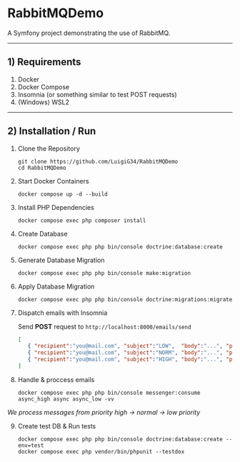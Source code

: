 # RabbitMQDemo

A Symfony project demonstrating the use of RabbitMQ.

---

## 1) Requirements
1. Docker
2. Docker Compose
3. Insomnia (or something similar to test POST requests)
4. (Windows) WSL2

---

## 2) Installation / Run
1. Clone the Repository
   ```
   git clone https://github.com/LuigiG34/RabbitMQDemo
   cd RabbitMQDemo
   ```

2. Start Docker Containers
   ```
   docker compose up -d --build
   ```

3. Install PHP Dependencies
   ```
   docker compose exec php composer install
   ```

4. Create Database
   ```
   docker compose exec php php bin/console doctrine:database:create
   ```

5. Generate Database Migration
   ```
   docker compose exec php php bin/console make:migration
   ```

6. Apply Database Migration
   ```
   docker compose exec php php bin/console doctrine:migrations:migrate
   ```

7. Dispatch emails with Insomnia

    Send **POST** request to `http://localhost:8000/emails/send`
   ```json
   [
      { "recipient":"you@mail.com", "subject":"LOW",  "body":"...", "priority":1 },
      { "recipient":"you@mail.com", "subject":"NORM", "body":"...", "priority":2 },
      { "recipient":"you@mail.com", "subject":"HIGH", "body":"...", "priority":3 }
   ]
   ```

8. Handle & proccess emails
   ```
   docker compose exec php php bin/console messenger:consume async_high async async_low -vv
   ```
*We process messages from priority high → normal → low priority*

9. Create test DB & Run tests
   ```
   docker compose exec php php bin/console doctrine:database:create --env=test
   docker compose exec php vendor/bin/phpunit --testdox
   ```
